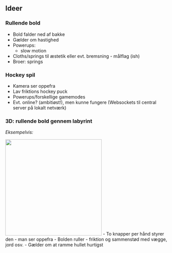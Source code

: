 ## Ideer
### Rullende bold
- Bold falder ned af bakke 
- Gælder om hastighed 
- Powerups:
   - slow motion
- Cloths/springs til æstetik eller evt. bremsning - målflag (ish)
- Broer: springs 

### Hockey spil
- Kamera ser oppefra
- Lav friktions hockey puck
- Powerups/forskellige gamemodes
- Evt. online? (ambitiøst!), men kunne fungere (Websockets til central server på lokalt netværk)

### 3D: rullende bold gennem labyrint
*Eksempelvis:*

<img src="https://i.pinimg.com/originals/e8/1b/b3/e81bb35efd3371f1626e28c566f859dc.jpg" style="width: 300px">
- To knapper per hånd styrer den - man ser oppefra
- Bolden ruller - friktion og sammenstød med vægge, jord osv.
- Gælder om at ramme hullet hurtigst
